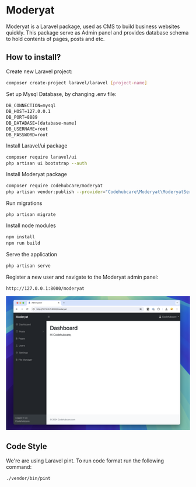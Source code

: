 # Moderyat

Moderyat is a Laravel package, used as CMS to build business websites quickly. This package serve as Admin panel and provides database schema to hold contents of pages, posts and etc.

## How to install?

Create new Laravel project:

```bash
composer create-project laravel/laravel [project-name]
```

Set up Mysql Database, by changing .env file:

```
DB_CONNECTION=mysql
DB_HOST=127.0.0.1
DB_PORT=8889
DB_DATABASE=[database-name]
DB_USERNAME=root
DB_PASSWORD=root
```

Install Laravel/ui package

```bash
composer require laravel/ui
php artisan ui bootstrap --auth
```

Install Moderyat package

```bash
composer require codehubcare/moderyat
php artisan vendor:publish --provider="Codehubcare\Moderyat\ModeryatServiceProvider"
```

Run migrations

```
php artisan migrate
```

Install node modules

```bash
npm install
npm run build

```

Serve the application

```bash
php artisan serve
```

Register a new user and navigate to the Moderyat admin panel:

```
http://127.0.0.1:8000/moderyat
```

<img src="moderyat-screenshot.png"/>

## Code Style

We're are using Laravel pint. To run code format run the following command:

```
./vendor/bin/pint
```
